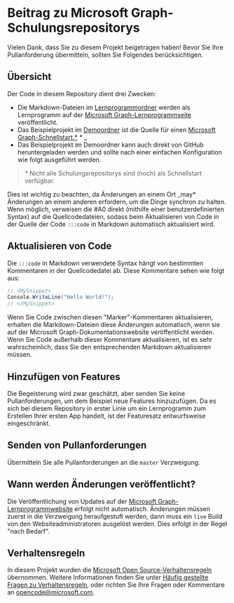 # <a name="contributing-to-microsoft-graph-training-repositories"></a>Beitrag zu Microsoft Graph-Schulungsrepositorys

Vielen Dank, dass Sie zu diesem Projekt beigetragen haben! Bevor Sie Ihre Pullanforderung übermitteln, sollten Sie Folgendes berücksichtigen.

## <a name="overview"></a>Übersicht

Der Code in diesem Repository dient drei Zwecken:

- Die Markdown-Dateien im [Lernprogrammordner](/tutorial) werden als Lernprogramm auf der [Microsoft Graph-Lernprogrammseite](https://docs.microsoft.com/graph/tutorials) veröffentlicht.
- Das Beispielprojekt im [Demoordner](/demo) ist die Quelle für einen [Microsoft Graph-Schnellstart.*](https://developer.microsoft.com/graph/quick-start) *\** _
- Das Beispielprojekt im Demoordner kann auch direkt von GitHub heruntergeladen werden und sollte nach einer einfachen Konfiguration wie folgt ausgeführt werden.

> _*\**_ Nicht alle Schulungsrepositorys sind (noch) als Schnellstart verfügbar.

Dies ist wichtig zu beachten, da Änderungen an einem Ort _may* Änderungen an einem anderen erfordern, um die Dinge synchron zu halten. Wenn möglich, verweisen die #A0 direkt (mithilfe einer benutzerdefinierten Syntax) auf die Quellcodedateien, sodass beim Aktualisieren von Code in der Quelle der Code `:::code` in Markdown automatisch aktualisiert wird.

## <a name="updating-code"></a>Aktualisieren von Code

Die `:::code` in Markdown verwendete Syntax hängt von bestimmten Kommentaren in der Quellcodedatei ab. Diese Kommentare sehen wie folgt aus:

```csharp
// <MySnippet>
Console.WriteLine("Hello World!");
// </MySnippet>
```

Wenn Sie Code zwischen diesen "Marker"-Kommentaren aktualisieren, erhalten die Markdown-Dateien diese Änderungen automatisch, wenn sie auf der Microsoft Graph-Dokumentationswebsite veröffentlicht werden. Wenn Sie Code außerhalb dieser Kommentare aktualisieren, ist es sehr wahrscheinlich, dass Sie den entsprechenden Markdown aktualisieren müssen.

## <a name="adding-features"></a>Hinzufügen von Features

Die Begeisterung wird zwar geschätzt, aber senden Sie keine Pullanforderungen, um dem Beispiel neue Features hinzuzufügen. Da es sich bei diesem Repository in erster Linie um ein Lernprogramm zum Erstellen Ihrer ersten App handelt, ist der Featuresatz entwurfsweise eingeschränkt.

## <a name="submitting-pull-requests"></a>Senden von Pullanforderungen

Übermitteln Sie alle Pullanforderungen an die `master` Verzweigung.

## <a name="when-do-changes-get-published"></a>Wann werden Änderungen veröffentlicht?

Die Veröffentlichung von Updates auf der [Microsoft Graph-Lernprogrammwebsite](https://docs.microsoft.com/graph/tutorials) erfolgt nicht automatisch. Änderungen müssen zuerst in die Verzweigung heraufgestuft werden, dann muss ein `live` Build von den Websiteadministratoren ausgelöst werden. Dies erfolgt in der Regel "nach Bedarf".

## <a name="code-of-conduct"></a>Verhaltensregeln

In diesem Projekt wurden die [Microsoft Open Source-Verhaltensregeln](https://opensource.microsoft.com/codeofconduct/) übernommen. Weitere Informationen finden Sie unter [Häufig gestellte Fragen zu Verhaltensregeln](https://opensource.microsoft.com/codeofconduct/faq/), oder richten Sie Ihre Fragen oder Kommentare an [opencode@microsoft.com](mailto:opencode@microsoft.com).
